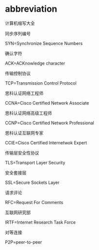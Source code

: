 # abbreviation
计算机缩写大全



同步序列编号

SYN=Synchronize Sequence Numbers



确认字符

ACK=ACKnowledge character



传输控制协议

TCP=Transmission Control Protocol



思科认证网络工程师

CCNA=Cisco Certified Network Associate



思科认证网络高级工程师

CCNP=Cisco Certified Network Professional



思科认证互联网专家

CCIE=Cisco Certified Internetwok Expert



传输层安全性协议

TLS=Transport Layer Security



安全套接层

SSL=Secure Sockets Layer



请求评论

RFC=Request For Comments



互联网研究部

IRTF=Internet Research Task Force



对等连接

P2P=peer-to-peer